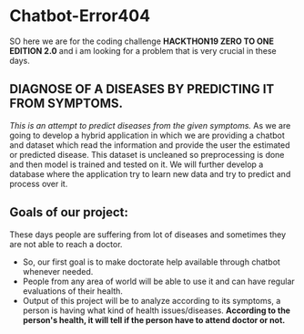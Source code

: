 # Chatbot-Error404
SO here we are for the coding challenge **HACKTHON19 ZERO TO ONE EDITION 2.0** and i am looking for a problem that is very crucial in these days.

## DIAGNOSE OF A DISEASES BY PREDICTING IT FROM SYMPTOMS.
*This is an attempt to predict diseases from the given symptoms.* 
As we are going to develop a hybrid application in which we are providing a chatbot and dataset which read the information and provide the user the estimated or predicted disease. 
This dataset is uncleaned so preprocessing is done and then model is trained and tested on it.
We will further develop a database where the application try to learn new data and try to predict and process over it.

## Goals of our project:
These days people are suffering from lot of diseases and sometimes they are not able to reach a doctor.
- So, our first goal is to make doctorate help available through chatbot whenever needed.
- People from any area of world will be able to use it and can have regular evaluations of their health.
- Output of this project will be to analyze according to its symptoms, a person is having what kind of health issues/diseases.
**According to the person's health, it will tell if the person have to attend doctor or not.**

